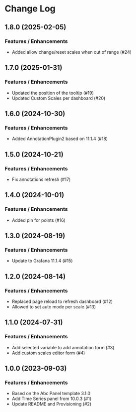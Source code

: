 # Change Log

## 1.8.0 (2025-02-05)

### Features / Enhancements

- Added allow change/reset scales when out of range (#24)

## 1.7.0 (2025-01-31)

### Features / Enhancements

- Updated the position of the tooltip (#19)
- Updated Custom Scales per dashboard (#20)

## 1.6.0 (2024-10-30)

### Features / Enhancements

- Added AnnotationPlugin2 based on 11.1.4 (#18)

## 1.5.0 (2024-10-21)

### Features / Enhancements

- Fix annotations refresh (#17)

## 1.4.0 (2024-10-01)

### Features / Enhancements

- Added pin for points (#16)

## 1.3.0 (2024-08-19)

### Features / Enhancements

- Update to Grafana 11.1.4 (#15)

## 1.2.0 (2024-08-14)

### Features / Enhancements

- Replaced page reload to refresh dashboard (#12)
- Allowed to set auto mode per scale (#13)

## 1.1.0 (2024-07-31)

### Features / Enhancements

- Add selected variable to add annotation form (#3)
- Add custom scales editor form (#4)

## 1.0.0 (2023-09-03)

### Features / Enhancements

- Based on the Abc Panel template 3.1.0
- Add Time Series panel from 10.0.3 (#1)
- Update README and Provisioning (#2)
